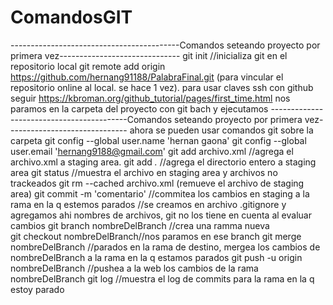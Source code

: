 # ComandosGIT
------------------------------------------Comandos seteando proyecto por primera vez------------------------------
git init //inicializa git en el repositorio local
git remote add origin https://github.com/hernang91188/PalabraFinal.git (para vincular el repositorio online al local. se hace 1 vez). para usar claves ssh con github seguir https://kbroman.org/github_tutorial/pages/first_time.html
nos paramos en la carpeta del proyecto con git bach y ejecutamos 
------------------------------------------Comandos seteando proyecto por primera vez------------------------------
ahora se pueden usar comandos git sobre la carpeta
git config --global user.name 'hernan gaona'
git config --global user.email 'hernang9188@gmail.com'
git add archivo.xml //agrega el archivo.xml a staging area. git add *.*  //agrega el directorio entero a staging area
git status //muestra el archivo en staging area y archivos no trackeados
git rm --cached archivo.xml (remueve el archivo de staging area)
git commit -m 'comentario' //commitea los cambios en staging a la rama en la q estemos parados
//se creamos en archivo .gitignore y agregamos ahi nombres de archivos, git no los tiene en cuenta al evaluar cambios
git branch nombreDelBranch //crea una ramma nueva  
git checkout nombreDelBranch//nos paramos en ese branch
git merge nombreDelBranch //parados en la rama de destino, mergea los cambios de nombreDelBranch a la rama en la q estamos parados 
git push -u origin nombreDelBranch //pushea a la web los cambios de la rama nombreDelBranch
git log //muestra el log de commits para la rama en la q estoy parado
